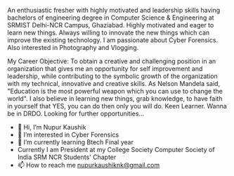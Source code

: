 An enthusiastic fresher with highly motivated and leadership skills having bachelors of engineering degree in Computer Science & Engineering at SRMIST Delhi-NCR Campus, Ghaziabad. Highly motivated and eager to learn new things. Always willing to innovate the new things which can improve the existing technology. I am passionate about Cyber Forensics. Also interested in Photography and Vlogging.


My Career Objective: To obtain a creative and challenging position in an organization that gives me an opportunity for self improvement and leadership, while contributing to the symbolic growth of the organization with my technical, innovative and creative skills. As Nelson Mandela said, "Education is the most powerful weapon which you can use to change the world". I also believe in learning new things, grab knowledge, to have faith in yourself that YES, you can do then only you will do. Keen Learner. Wanna be in DRDO. Looking for further opportunities...



- 👋 Hi, I’m Nupur Kaushik
- 👀 I’m interested in Cyber Forensics
- 🌱 I’m currently learning Btech Final year
- Currently I am President at my College Society Computer Society of India SRM NCR Students' Chapter
- 📫 How to reach me nupurkaushiknk@gmail.com

<!---
Nupurksk/Nupurksk is a ✨ special ✨ repository because its `README.md` (this file) appears on your GitHub profile.
You can click the Preview link to take a look at your changes.
--->
